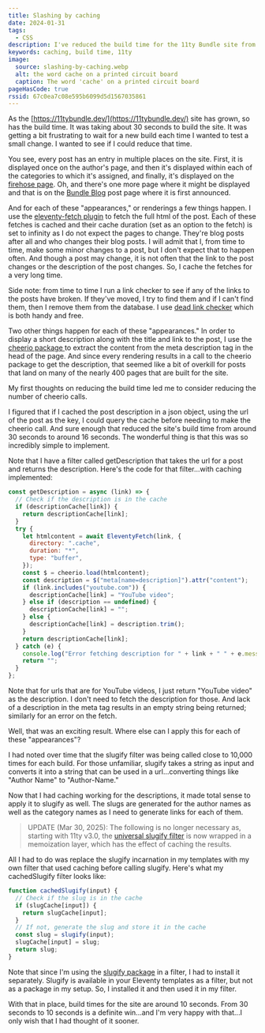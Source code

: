 ```yaml
---
title: Slashing by caching
date: 2024-01-31
tags:
  - CSS
description: I've reduced the build time for the 11ty Bundle site from 30 seconds to 10 seconds. Here's how.
keywords: caching, build time, 11ty
image:
  source: slashing-by-caching.webp
  alt: the word cache on a printed circuit board
  caption: The word 'cache' on a printed circuit board
pageHasCode: true
rssid: 67c0ea7c08e595b6099d5d1567035861
---
```


As the [https://11tybundle.dev/](https://11tybundle.dev/) site has grown, so has the build time. It was taking about 30 seconds to build the site. It was getting a bit frustrating to wait for a new build each time I wanted to test a small change. I wanted to see if I could reduce that time.

You see, every post has an entry in multiple places on the site. First, it is displayed once on the author's page, and then it's displayed within each of the categories to which it's assigned, and finally, it's displayed on the [firehose page](https://11tybundle.dev/firehose/). Oh, and there's one more page where it might be displayed and that is on the [Bundle Blog](https://11tybundle.dev/blog/) post page where it is first announced.

And for each of these "appearances," or renderings a few things happen. I use the [eleventy-fetch plugin](https://www.11ty.dev/docs/plugins/fetch/) to fetch the full html of the post. Each of these fetches is cached and their cache duration (set as an option to the fetch) is set to infinity as I do not expect the pages to change. They're blog posts after all and who changes their blog posts. I will admit that I, from time to time, make some minor changes to a post, but I don't expect that to happen often. And though a post may change, it is not often that the link to the post changes or the description of the post changes. So, I cache the fetches for a very long time.

Side note: from time to time I run a link checker to see if any of the links to the posts have broken. If they've moved, I try to find them and if I can't find them, then I remove them from the database. I use [dead link checker](https://www.deadlinkchecker.com/) which is both handy and free.

Two other things happen for each of these "appearances." In order to display a short description along with the title and link to the post, I use the [cheerio package ](https://www.npmjs.com/package/cheerio) to extract the content from the meta description tag in the head of the page. And since every rendering results in a call to the cheerio package to get the description, that seemed like a bit of overkill for posts that land on many of the nearly 400 pages that are built for the site.

My first thoughts on reducing the build time led me to consider reducing the number of cheerio calls.

I figured that if I cached the post description in a json object, using the url of the post as the key, I could query the cache before needing to make the cheerio call. And sure enough that reduced the site's build time from around 30 seconds to around 16 seconds. The wonderful thing is that this was so incredibly simple to implement.

Note that I have a filter called getDescription that takes the url for a post and returns the description. Here's the code for that filter...with caching implemented:

```js
const getDescription = async (link) => {
  // Check if the description is in the cache
  if (descriptionCache[link]) {
    return descriptionCache[link];
  }
  try {
    let htmlcontent = await EleventyFetch(link, {
      directory: ".cache",
      duration: "*",
      type: "buffer",
    });
    const $ = cheerio.load(htmlcontent);
    const description = $("meta[name=description]").attr("content");
    if (link.includes("youtube.com")) {
      descriptionCache[link] = "YouTube video";
    } else if (description == undefined) {
      descriptionCache[link] = "";
    } else {
      descriptionCache[link] = description.trim();
    }
    return descriptionCache[link];
  } catch (e) {
    console.log("Error fetching description for " + link + " " + e.message);
    return "";
  }
};
```

Note that for urls that are for YouTube videos, I just return "YouTube video" as the description. I don't need to fetch the description for those. And lack of a description in the meta tag results in an empty string being returned; similarly for an error on the fetch.

Well, that was an exciting result. Where else can I apply this for each of these "appearances"?

I had noted over time that the slugify filter was being called close to 10,000 times for each build. For those unfamiliar, slugify takes a string as input and converts it into a string that can be used in a url...converting things like "Author Name" to "Author-Name."

Now that I had caching working for the descriptions, it made total sense to apply it to slugify as well. The slugs are generated for the author names as well as the category names as I need to generate links for each of them.

> UPDATE (Mar 30, 2025): The following is no longer necessary as, starting with 11ty v3.0, the [universal slugify filter](https://www.11ty.dev/docs/filters/slugify/) is now wrapped in a memoization layer, which has the effect of caching the results.

All I had to do was replace the slugify incarnation in my templates with my own filter that used caching before calling slugify. Here's what my cachedSlugify filter looks like:

```js
function cachedSlugify(input) {
  // Check if the slug is in the cache
  if (slugCache[input]) {
    return slugCache[input];
  }
  // If not, generate the slug and store it in the cache
  const slug = slugify(input);
  slugCache[input] = slug;
  return slug;
}
```

Note that since I'm using the [slugify package](https://www.npmjs.com/package/@sindresorhus/slugify) in a filter, I had to install it separately. Slugify is available in your Eleventy templates as a filter, but not as a package in my setup. So, I installed it and then used it in my filter.

With that in place, build times for the site are around 10 seconds. From 30 seconds to 10 seconds is a definite win...and I'm very happy with that...I only wish that I had thought of it sooner.
